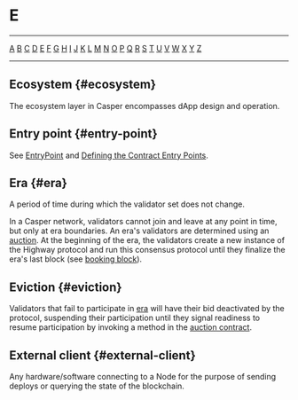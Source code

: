 # E

---

[A](./A.md) [B](./B.md) [C](./C.md) [D](./D.md) [E](./E.md) [F](./F.md) [G](./G.md) [H](./H.md) [I](./I.md) [J](./J.md) [K](./K.md) [L](./L.md) [M](./M.md) [N](./N.md) [O](./O.md) [P](./P.md) [Q](./Q.md) [R](./R.md) [S](./S.md) [T](./T.md) [U](./U.md) [V](./V.md) [W](./W.md) [X](./X.md) [Y](./Y.md) [Z](./Z.md)

---

## Ecosystem {#ecosystem}

The ecosystem layer in Casper encompasses dApp design and operation.

## Entry point {#entry-point}

See [EntryPoint](../../developers/json-rpc/types_chain.md#entrypoint) and [Defining the Contract Entry Points](./../../developers/writing-onchain-code/simple-contract.md).

## Era {#era}

A period of time during which the validator set does not change.

In a Casper network, validators cannot join and leave at any point in time, but only at era boundaries. An era's validators are determined using an [auction](./A.md#auction). At the beginning of the era, the validators create a new instance of the Highway protocol and run this consensus protocol until they finalize the era's last block (see [booking block](./B.md#booking-block)).

## Eviction {#eviction}

Validators that fail to participate in [era](./E.md#era) will have their bid deactivated by the protocol, suspending their participation until they signal readiness to resume participation by invoking a method in the [auction contract](./A.md#auction-contract).

## External client {#external-client}

Any hardware/software connecting to a Node for the purpose of sending deploys or querying the state of the blockchain.
